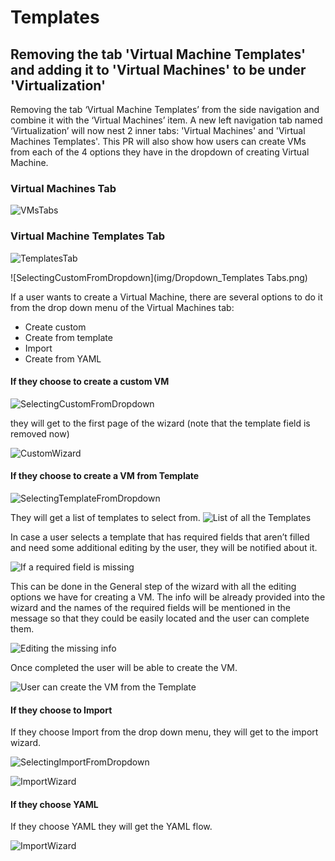 # Templates

## Removing the tab 'Virtual Machine Templates' and adding it to 'Virtual Machines' to be under 'Virtualization'

Removing the tab ‘Virtual Machine Templates’ from the side navigation and combine it with the ‘Virtual Machines’ item. A new left navigation tab named ‘Virtualization’ will now nest 2 inner tabs: 'Virtual Machines' and 'Virtual Machines Templates'.
This PR will also show how users can create VMs from each of the 4 options they have in the dropdown of creating Virtual Machine.

### Virtual Machines Tab

![VMsTabs](img/VMsTabs.png)

### Virtual Machine Templates Tab

![TemplatesTab](img/TemplatesTabs.png)

![SelectingCustomFromDropdown](img/Dropdown_Templates Tabs.png)

If a user wants to create a Virtual Machine, there are several options to do it from the drop down menu of the Virtual Machines tab:

- Create custom
- Create from template
- Import
- Create from YAML

#### If they choose to create a custom VM

![SelectingCustomFromDropdown](img/Dropdown_CreateCustom.png)

they will get to the first page of the wizard (note that the template field is removed now)

![CustomWizard](img/Custom_wizard.png)

#### If they choose to create a VM from Template

![SelectingTemplateFromDropdown](img/Dropdown_CreateTemplate.png)

They will get a list of templates to select from.
![List of all the Templates](img/ListOfTemplates.png)

In case a user selects a template that has required fields that aren’t filled and need some additional editing by the user, they will be notified about it.

![If a required field is missing](img/RequiredFieldsMissing.png)

This can be done in the General step of the wizard with all the editing options we have for creating a VM.  The info will be already provided into the wizard and the names of the required fields will be mentioned in the message so that they could be easily located and the user can complete them.

![Editing the missing info](img/Step-1-basic-template.png)

Once completed the user will be able to create the VM.

![User can create the VM from the Template](img/CreateVM_fromTemplate.png)

#### If they choose to Import

If they choose Import from the drop down menu, they will get to the import wizard.

![SelectingImportFromDropdown](img/Dropdown_Import.png)

![ImportWizard](img/Import_wizard.png)

#### If they choose YAML

If they choose YAML they will get the YAML flow.

![ImportWizard](img/Dropdown_FromYAML.png)
